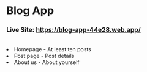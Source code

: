 # Blog App

### Live Site: https://blog-app-44e28.web.app/

<br>

<li>Homepage  - At least ten posts</li>
<li>Post page - Post details</li>
<li>About us - About yourself</li>
